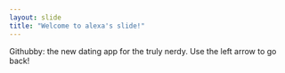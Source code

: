 ```yaml
---
layout: slide
title: "Welcome to alexa's slide!"
---
```

Githubby: the new dating app for the truly nerdy.
Use the left arrow to go back!
